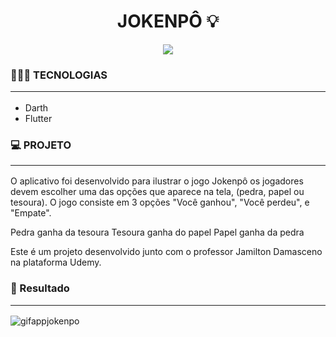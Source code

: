 <h1 align="center">
JOKENPÔ 💡
</h1>
<p align="center">
<a target="_blank" rel="noopener noreferrer" href="https://camo.githubusercontent.com/66fe19848b26f90cf13a99b798f742a9e7809b27/68747470733a2f2f696d672e736869656c64732e696f2f62616467652f746563682d66726f6e742d2d656e642d627269676874677265656e"><img src="https://camo.githubusercontent.com/66fe19848b26f90cf13a99b798f742a9e7809b27/68747470733a2f2f696d672e736869656c64732e696f2f62616467652f746563682d66726f6e742d2d656e642d627269676874677265656e" data-canonical-src="https://img.shields.io/badge/tech-front--end-brightgreen" style="max-width:100%;"></a>

### 👨🏻‍💻 TECNOLOGIAS<hr>

- Darth
- Flutter


### 💻 PROJETO<hr>

O aplicativo foi desenvolvido para ilustrar o jogo Jokenpô os jogadores devem escolher uma das opções que aparece na tela, (pedra, papel ou tesoura). O jogo consiste em 3 opções "Você ganhou", "Você perdeu", e "Empate".

Pedra ganha da tesoura 
Tesoura ganha do papel 
Papel ganha da pedra 


Este é um projeto desenvolvido junto com o professor Jamilton Damasceno na plataforma Udemy.

### 🎉 Resultado<hr>

<img alt="gifappjokenpo" src="https://ik.imagekit.io/atnyozbx9v/JoKenP__8qUrmxXS3.gif">

